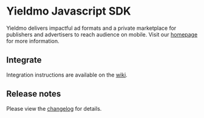 # Yieldmo Javascript SDK

Yieldmo delivers impactful ad formats and a private marketplace for publishers and advertisers to reach audience on mobile. Visit our [homepage](http://yieldmo.com) for more information.

## Integrate

Integration instructions are available on the [wiki](https://github.com/yieldmo/yieldmo-js-sdk/wiki/Getting-Started).

## Release notes

Please view the [changelog](https://github.com/yieldmo/yieldmo-js-sdk/blob/master/CHANGELOG.md) for details.
